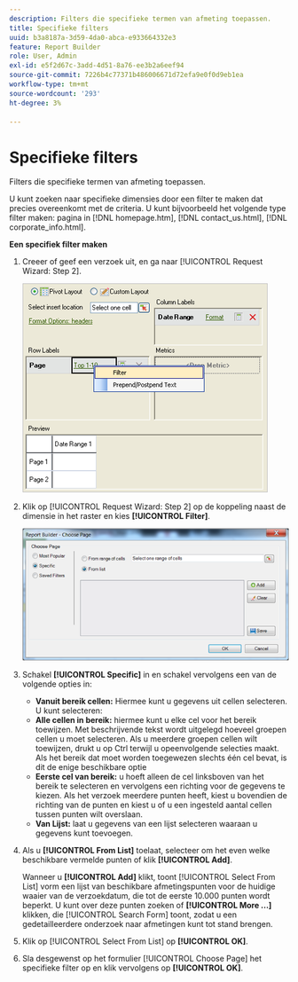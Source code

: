 ```yaml
---
description: Filters die specifieke termen van afmeting toepassen.
title: Specifieke filters
uuid: b3a8187a-3d59-4da0-abca-e933664332e3
feature: Report Builder
role: User, Admin
exl-id: e5f2d67c-3add-4d51-8a76-ee3b2a6eef94
source-git-commit: 7226b4c77371b486006671d72efa9e0f0d9eb1ea
workflow-type: tm+mt
source-wordcount: '293'
ht-degree: 3%

---
```


# Specifieke filters

Filters die specifieke termen van afmeting toepassen.

U kunt zoeken naar specifieke dimensies door een filter te maken dat precies overeenkomt met de criteria. U kunt bijvoorbeeld het volgende type filter maken: pagina in [!DNL homepage.htm], [!DNL contact_us.html], [!DNL corporate_info.html].

**Een specifiek filter maken**

1. Creeer of geef een verzoek uit, en ga naar [!UICONTROL Request Wizard: Step 2].

   ![Stap Resultaat](assets/dimension_filter.png)

1. Klik op [!UICONTROL Request Wizard: Step 2] op de koppeling naast de dimensie in het raster en kies **[!UICONTROL Filter]**.

   ![Stap Resultaat](assets/choose_page_specific01.png)

1. Schakel **[!UICONTROL Specific]** in en schakel vervolgens een van de volgende opties in:

   * **Vanuit bereik cellen:** Hiermee kunt u gegevens uit cellen selecteren. U kunt selecteren:
   * **Alle cellen in bereik:** hiermee kunt u elke cel voor het bereik toewijzen. Met beschrijvende tekst wordt uitgelegd hoeveel groepen cellen u moet selecteren. Als u meerdere groepen cellen wilt toewijzen, drukt u op Ctrl terwijl u opeenvolgende selecties maakt. Als het bereik dat moet worden toegewezen slechts één cel bevat, is dit de enige beschikbare optie
   * **Eerste cel van bereik:** u hoeft alleen de cel linksboven van het bereik te selecteren en vervolgens een richting voor de gegevens te kiezen. Als het verzoek meerdere punten heeft, kiest u bovendien de richting van de punten en kiest u of u een ingesteld aantal cellen tussen punten wilt overslaan.
   * **Van Lijst:** laat u gegevens van een lijst selecteren waaraan u gegevens kunt toevoegen.
1. Als u **[!UICONTROL From List]** toelaat, selecteer om het even welke beschikbare vermelde punten of klik **[!UICONTROL Add]**.

   Wanneer u **[!UICONTROL Add]** klikt, toont [!UICONTROL Select From List] vorm een lijst van beschikbare afmetingspunten voor de huidige waaier van de verzoekdatum, die tot de eerste 10.000 punten wordt beperkt. U kunt over deze punten zoeken of **[!UICONTROL More ...]** klikken, die [!UICONTROL Search Form] toont, zodat u een gedetailleerdere onderzoek naar afmetingen kunt tot stand brengen.
1. Klik op [!UICONTROL Select From List] op **[!UICONTROL OK]**.
1. Sla desgewenst op het formulier [!UICONTROL Choose Page] het specifieke filter op en klik vervolgens op **[!UICONTROL OK]**.
